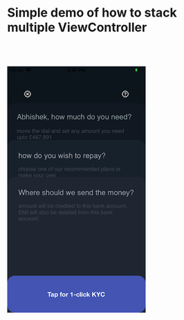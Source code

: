 <h1>Simple demo of how to stack multiple ViewController<h1>
<br>
<img src="https://github.com/AbhishekPMukundan/Stack-ViewController/blob/master/Stack/Stack.png" width="320" height="569"/>

